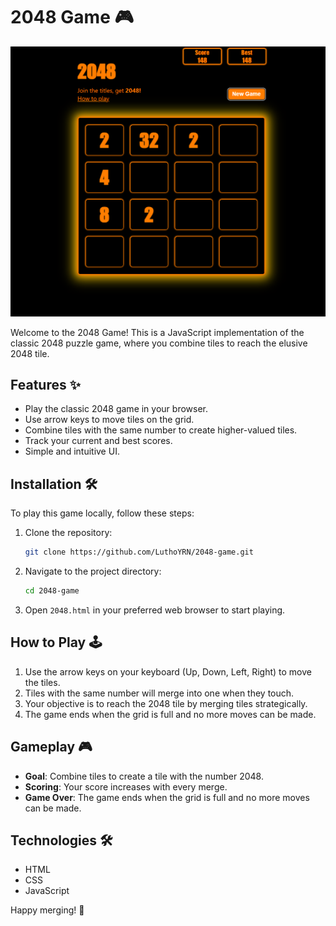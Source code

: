 # 2048 Game 🎮

![2048 Gameplay](images/gameplay.png)

Welcome to the 2048 Game! This is a JavaScript implementation of the classic 2048 puzzle game, where you combine tiles to reach the elusive 2048 tile.

## Features ✨
- Play the classic 2048 game in your browser.
- Use arrow keys to move tiles on the grid.
- Combine tiles with the same number to create higher-valued tiles.
- Track your current and best scores.
- Simple and intuitive UI.

## Installation 🛠️
To play this game locally, follow these steps:

1. Clone the repository:
    ```bash
    git clone https://github.com/LuthoYRN/2048-game.git
    ```
2. Navigate to the project directory:
    ```bash
    cd 2048-game
    ```
3. Open `2048.html` in your preferred web browser to start playing.

## How to Play 🕹️
1. Use the arrow keys on your keyboard (Up, Down, Left, Right) to move the tiles.
2. Tiles with the same number will merge into one when they touch.
3. Your objective is to reach the 2048 tile by merging tiles strategically.
4. The game ends when the grid is full and no more moves can be made.

## Gameplay 🎮
- **Goal**: Combine tiles to create a tile with the number 2048.
- **Scoring**: Your score increases with every merge.
- **Game Over**: The game ends when the grid is full and no more moves can be made.

## Technologies 🛠️
- HTML
- CSS
- JavaScript

Happy merging! 🎉